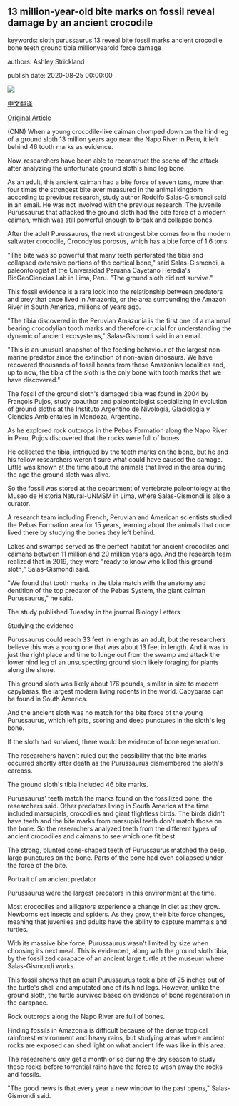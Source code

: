 ## 13 million-year-old bite marks on fossil reveal damage by an ancient crocodile

keywords: sloth purussaurus 13 reveal bite fossil marks ancient crocodile bone teeth ground tibia millionyearold force damage

authors: Ashley Strickland

publish date: 2020-08-25 00:00:00

![](https://cdn.cnn.com/cnnnext/dam/assets/200825133447-02-ancient-finds-purusaurus-attack-super-tease.jpg)

[中文翻译](13%20million-year-old%20bite%20marks%20on%20fossil%20reveal%20damage%20by%20an%20ancient%20crocodile_zh.md)

[Original Article](https://edition.cnn.com/2020/08/25/world/sloth-fossil-bite-marks-scn-trnd/index.html)

(CNN) When a young crocodile-like caiman chomped down on the hind leg of a ground sloth 13 million years ago near the Napo River in Peru, it left behind 46 tooth marks as evidence.

Now, researchers have been able to reconstruct the scene of the attack after analyzing the unfortunate ground sloth's hind leg bone.

As an adult, this ancient caiman had a bite force of seven tons, more than four times the strongest bite ever measured in the animal kingdom according to previous research, study author Rodolfo Salas-Gismondi said in an email. He was not involved with the previous research. The juvenile Purussaurus that attacked the ground sloth had the bite force of a modern caiman, which was still powerful enough to break and collapse bones.

After the adult Purussaurus, the next strongest bite comes from the modern saltwater crocodile, Crocodylus porosus, which has a bite force of 1.6 tons.

"The bite was so powerful that many teeth perforated the tibia and collapsed extensive portions of the cortical bone," said Salas-Gismondi, a paleontologist at the Universidad Peruana Cayetano Heredia's BioGeoCiencias Lab in Lima, Peru. "The ground sloth did not survive."

This fossil evidence is a rare look into the relationship between predators and prey that once lived in Amazonia, or the area surrounding the Amazon River in South America, millions of years ago.

"The tibia discovered in the Peruvian Amazonia is the first one of a mammal bearing crocodylian tooth marks and therefore crucial for understanding the dynamic of ancient ecosystems," Salas-Gismondi said in an email.

"This is an unusual snapshot of the feeding behaviour of the largest non-marine predator since the extinction of non-avian dinosaurs. We have recovered thousands of fossil bones from these Amazonian localities and, up to now, the tibia of the sloth is the only bone with tooth marks that we have discovered."

The fossil of the ground sloth's damaged tibia was found in 2004 by François Pujos, study coauthor and paleontologist specializing in evolution of ground sloths at the Instituto Argentino de Nivología, Glaciología y Ciencias Ambientales in Mendoza, Argentina.

As he explored rock outcrops in the Pebas Formation along the Napo River in Peru, Pujos discovered that the rocks were full of bones.

He collected the tibia, intrigued by the teeth marks on the bone, but he and his fellow researchers weren't sure what could have caused the damage. Little was known at the time about the animals that lived in the area during the age the ground sloth was alive.

So the fossil was stored at the department of vertebrate paleontology at the Museo de Historia Natural-UNMSM in Lima, where Salas-Gismondi is also a curator.

A research team including French, Peruvian and American scientists studied the Pebas Formation area for 15 years, learning about the animals that once lived there by studying the bones they left behind.

Lakes and swamps served as the perfect habitat for ancient crocodiles and caimans between 11 million and 20 million years ago. And the research team realized that in 2019, they were "ready to know who killed this ground sloth," Salas-Gismondi said.

"We found that tooth marks in the tibia match with the anatomy and dentition of the top predator of the Pebas System, the giant caiman Purussaurus," he said.

The study published Tuesday in the journal Biology Letters

Studying the evidence

Purussaurus could reach 33 feet in length as an adult, but the researchers believe this was a young one that was about 13 feet in length. And it was in just the right place and time to lunge out from the swamp and attack the lower hind leg of an unsuspecting ground sloth likely foraging for plants along the shore.

This ground sloth was likely about 176 pounds, similar in size to modern capybaras, the largest modern living rodents in the world. Capybaras can be found in South America.

And the ancient sloth was no match for the bite force of the young Purussaurus, which left pits, scoring and deep punctures in the sloth's leg bone.

If the sloth had survived, there would be evidence of bone regeneration.

The researchers haven't ruled out the possibility that the bite marks occurred shortly after death as the Purussaurus dismembered the sloth's carcass.

The ground sloth's tibia included 46 bite marks.

Purussaurus' teeth match the marks found on the fossilized bone, the researchers said. Other predators living in South America at the time included marsupials, crocodiles and giant flightless birds. The birds didn't have teeth and the bite marks from marsupial teeth don't match those on the bone. So the researchers analyzed teeth from the different types of ancient crocodiles and caimans to see which one fit best.

The strong, blunted cone-shaped teeth of Purussaurus matched the deep, large punctures on the bone. Parts of the bone had even collapsed under the force of the bite.

Portrait of an ancient predator

Purussaurus were the largest predators in this environment at the time.

Most crocodiles and alligators experience a change in diet as they grow. Newborns eat insects and spiders. As they grow, their bite force changes, meaning that juveniles and adults have the ability to capture mammals and turtles.

With its massive bite force, Purussaurus wasn't limited by size when choosing its next meal. This is evidenced, along with the ground sloth tibia, by the fossilized carapace of an ancient large turtle at the museum where Salas-Gismondi works.

This fossil shows that an adult Purussaurus took a bite of 25 inches out of the turtle's shell and amputated one of its hind legs. However, unlike the ground sloth, the turtle survived based on evidence of bone regeneration in the carapace.

Rock outcrops along the Napo River are full of bones.

Finding fossils in Amazonia is difficult because of the dense tropical rainforest environment and heavy rains, but studying areas where ancient rocks are exposed can shed light on what ancient life was like in this area.

The researchers only get a month or so during the dry season to study these rocks before torrential rains have the force to wash away the rocks and fossils.

"The good news is that every year a new window to the past opens," Salas-Gismondi said.